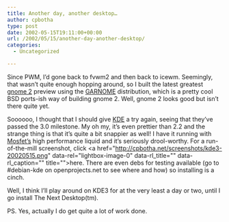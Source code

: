 ```yaml
---
title: Another day, another desktop…
author: cpbotha
type: post
date: 2002-05-15T19:11:00+00:00
url: /2002/05/15/another-day-another-desktop/
categories:
  - Uncategorized

---
```

Since PWM, I&#8217;d gone back to fvwm2 and then back to icewm. Seemingly, that wasn&#8217;t quite enough hopping around, so I built the latest greatest [gnome 2][1] preview using the [GARNOME][2] distribution, which is a pretty cool BSD ports-ish way of building gnome 2. Well, gnome 2 looks good but isn&#8217;t there quite yet.

Soooooo, I thought that I should give [KDE][3] a try again, seeing that they&#8217;ve passed the 3.0 milestone. My oh my, it&#8217;s even prettier than 2.2 and the strange thing is that it&#8217;s quite a bit snappier as well! I have it running with [Mosfet&#8217;s][4] high performance liquid and it&#8217;s seriously drool-worthy. For a run-of-the-mill screenshot, click <a href="http://cpbotha.net/screenshots/kde3-20020515.png" data-rel="lightbox-image-0" data-rl\_title="" data-rl\_caption="" title="">here</a>. There are even debs for testing available (go to #debian-kde on openprojects.net to see where and how) so installing is a cinch.

Well, I think I&#8217;ll play around on KDE3 for at the very least a day or two, until I go install The Next Desktop(tm).

PS. Yes, actually I do get quite a lot of work done.

 [1]: http://www.gnome.org/
 [2]: http://www.gnome.org/~jdub/garnome/
 [3]: http://www.kde.org/
 [4]: http://www.mosfet.org/